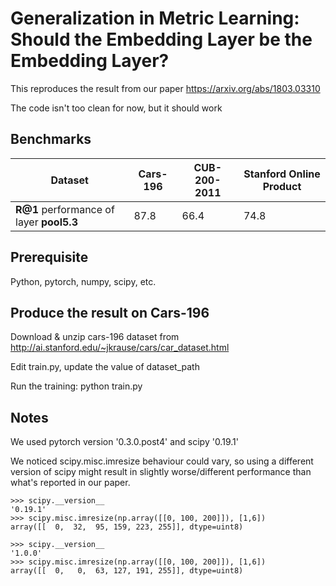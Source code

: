 # Generalization in Metric Learning: Should the Embedding Layer be the Embedding Layer?

This reproduces the result from our paper https://arxiv.org/abs/1803.03310

The code isn't too clean for now, but it should work


## Benchmarks

Dataset | Cars-196 | CUB-200-2011 | Stanford Online Product
------------ | ------------- | ------------- | -------------
**R@1** performance of layer **pool5.3** |  87.8 | 66.4 | 74.8


## Prerequisite

Python, pytorch, numpy, scipy, etc.


## Produce the result on Cars-196

Download & unzip cars-196 dataset from http://ai.stanford.edu/~jkrause/cars/car_dataset.html

Edit train.py, update the value of dataset_path

Run the training: python train.py


## Notes

We used pytorch version '0.3.0.post4' and scipy '0.19.1'

We noticed scipy.misc.imresize behaviour could vary, so using a different version of scipy might result in slightly worse/different performance than what's reported in our paper.

```pyhon
>>> scipy.__version__
'0.19.1'
>>> scipy.misc.imresize(np.array([[0, 100, 200]]), [1,6])
array([[  0,  32,  95, 159, 223, 255]], dtype=uint8)
```

```pyhon
>>> scipy.__version__
'1.0.0'
>>> scipy.misc.imresize(np.array([[0, 100, 200]]), [1,6])
array([[  0,   0,  63, 127, 191, 255]], dtype=uint8)
```
